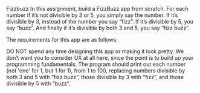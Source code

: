  Fizzbuzz
In this assignment, build a FizzBuzz app from scratch.
For each number if it’s not divisible by 3 or 5, you simply say the number. If it’s divisible by 3, instead of the number you say “fizz”. If it’s divisible by 5, you say “buzz”. And finally if it’s divisible by both 3 and 5, you say “fizz buzz”. 

The requirements for this app are as follows:

DO NOT spend any time designing this app or making it look pretty. We don’t want you to consider UX at all here, since the point is to build up your programming fundamentals.
The program should print out each number (not 'one' for 1, but 1 for 1), from 1 to 100, replacing numbers divisible by both 3 and 5 with “fizz buzz”, those divisible by 3 with “fizz”, and those divisible by 5 with “buzz”.
